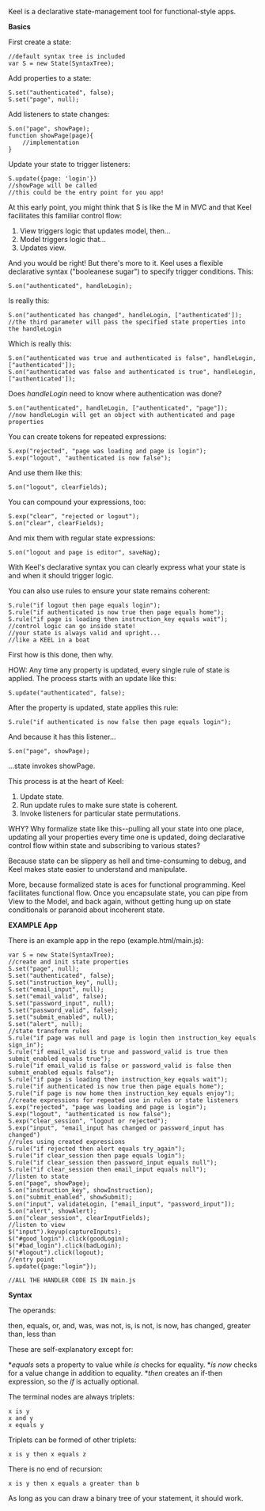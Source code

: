 Keel is a declarative state-management tool for functional-style apps.

__Basics__

First create a state: 

    //default syntax tree is included
    var S = new State(SyntaxTree);

Add properties to a state:

    S.set("authenticated", false);
    S.set("page", null);

Add listeners to state changes:

    S.on("page", showPage);
    function showPage(page){
        //implementation
    }

Update your state to trigger listeners: 

    S.update({page: 'login'})
    //showPage will be called
    //this could be the entry point for you app!

At this early point, you might think that S is like the M in MVC and that Keel facilitates this familiar control flow:

1. View triggers logic that updates model, then...
2. Model triggers logic that...
3. Updates view. 

And you would be right! But there's more to it. Keel uses a flexible declarative syntax ("booleanese sugar") to specify trigger conditions. This:

    S.on("authenticated", handleLogin);

Is really this:

    S.on("authenticated has changed", handleLogin, ["authenticated']);
    //the third parameter will pass the specified state properties into the handleLogin

Which is really this:

    S.on("authenticated was true and authenticated is false", handleLogin, ["authenticated']);
    S.on("authenticated was false and authenticated is true", handleLogin, ["authenticated']);

Does _handleLogin_ need to know where authentication was done?

    S.on("authenticated", handleLogin, ["authenticated", "page"]);
    //now handleLogin will get an object with authenticated and page properties

You can create tokens for repeated expressions:

    S.exp("rejected", "page was loading and page is login");
    S.exp("logout", "authenticated is now false");

And use them like this:

    S.on("logout", clearFields);

You can compound your expressions, too:

    S.exp("clear", "rejected or logout");
    S.on("clear", clearFields);

And mix them with regular state expressions:

    S.on("logout and page is editor", saveNag);

With Keel's declarative syntax you can clearly express what your state is and when it should trigger logic. 

You can also use rules to ensure your state remains coherent:

    S.rule("if logout then page equals login");
    S.rule("if authenticated is now true then page equals home");
    S.rule("if page is loading then instruction_key equals wait");
    //control logic can go inside state!
    //your state is always valid and upright...
    //like a KEEL in a boat

First how is this done, then why.

HOW: Any time any property is updated, every single rule of state is applied. The process starts with an update like this: 

    S.update("authenticated", false);

After the property is updated, state applies this rule:

    S.rule("if authenticated is now false then page equals login");

And because it has this listener...

    S.on("page", showPage);

...state invokes showPage. 

This process is at the heart of Keel:

1. Update state.
2. Run update rules to make sure state is coherent.
3. Invoke listeners for particular state permutations. 

WHY? Why formalize state like this--pulling all your state into one place, updating all your properties every time one is updated, doing declarative control flow within state and subscribing to various states?

Because state can be slippery as hell and time-consuming to debug, and Keel makes state easier to understand and manipulate. 

More, because formalized state is aces for functional programming. Keel facilitates functional flow. Once you encapsulate state, you can pipe from View to the Model, and back again, without getting hung up on state conditionals or paranoid about incoherent state.

__EXAMPLE App__

There is an example app in the repo (example.html/main.js): 

    var S = new State(SyntaxTree);
    //create and init state properties
    S.set("page", null);
    S.set("authenticated", false);
    S.set("instruction_key", null);
    S.set("email_input", null);
    S.set("email_valid", false);
    S.set("password_input", null);
    S.set("password_valid", false);
    S.set("submit_enabled", null);
    S.set("alert", null);
    //state transform rules
    S.rule("if page was null and page is login then instruction_key equals sign_in");
    S.rule("if email_valid is true and password_valid is true then submit_enabled equals true");
    S.rule("if email_valid is false or password_valid is false then submit_enabled equals false");
    S.rule("if page is loading then instruction_key equals wait");
    S.rule("if authenticated is now true then page equals home");
    S.rule("if page is now home then instruction_key equals enjoy");
    //create expressions for repeated use in rules or state listeners
    S.exp("rejected", "page was loading and page is login");
    S.exp("logout", "authenticated is now false");
    S.exp("clear_session", "logout or rejected");
    S.exp("input", "email_input has changed or password_input has changed")
    //rules using created expressions
    S.rule("if rejected then alert equals try_again");
    S.rule("if clear_session then page equals login");
    S.rule("if clear_session then password_input equals null");
    S.rule("if clear_session then email_input equals null");
    //listen to state
    S.on("page", showPage);
    S.on("instruction_key", showInstruction);
    S.on("submit_enabled", showSubmit);
    S.on("input", validateLogin, ["email_input", "password_input"]);
    S.on("alert", showAlert);
    S.on("clear_session", clearInputFields);
    //listen to view
    $("input").keyup(captureInputs);
    $("#good_login").click(goodLogin);
    $("#bad_login").click(badLogin);
    $("#logout").click(logout);
    //entry point
    S.update({page:"login"});

    //ALL THE HANDLER CODE IS IN main.js

__Syntax__

The operands:

then, equals, or, and, was, was not, is, is not, is now, has changed, greater than, less than

These are self-explanatory except for:

*_equals_ sets a property to value while _is_ checks for equality.
*_is now_ checks for a value change in addition to equality.
*_then_ creates an if-then expression, so the _if_ is actually optional.

The terminal nodes are always triplets:

    x is y 
    x and y
    x equals y

Triplets can be formed of other triplets:

    x is y then x equals z

There is no end of recursion:

    x is y then x equals a greater than b

As long as you can draw a binary tree of your statement, it should work. 
































